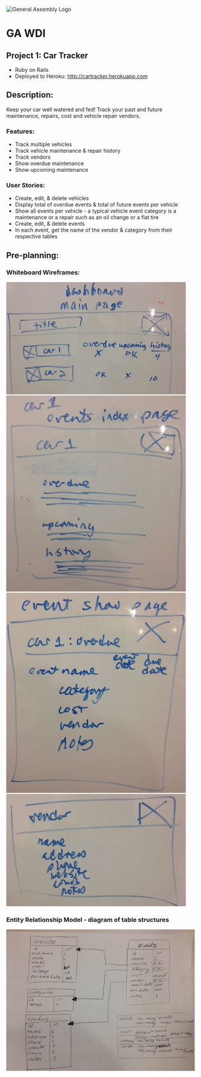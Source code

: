 ![General Assembly Logo](http://i.imgur.com/ke8USTq.png)

# GA WDI

## Project 1: Car Tracker
- Ruby on Rails
- Deployed to Heroku: http://cartracker.herokuapp.com

## Description:
Keep your car well watered and fed! Track your past and future maintenance, repairs, cost and vehicle repair vendors.

### Features:
- Track multiple vehicles
- Track vehicle maintenance & repair history
- Track vendors
- Show overdue maintenance
- Show upcoming maintenance

### User Stories:
- Create, edit, & delete vehicles
- Display total of overdue events & total of future events per  vehicle
- Show all events per vehicle - a typical vehicle event category is a maintenance or a repair such as an oil change or a flat tire
- Create, edit, & delete events
- In each event, get the name of the vendor & category from their respective tables

## Pre-planning:
### Whiteboard Wireframes:
![image_1](https://github.com/npupillo/project_1_car_tracker/blob/master/preplanning_materials/image_1.jpg)
![image_2](https://github.com/npupillo/project_1_car_tracker/blob/master/preplanning_materials/image_2.jpg)
![image_3](https://github.com/npupillo/project_1_car_tracker/blob/master/preplanning_materials/image_3.jpg)
![image_4](https://github.com/npupillo/project_1_car_tracker/blob/master/preplanning_materials/image_4.jpg)

### Entity Relationship Model - diagram of table structures
![erd](https://github.com/npupillo/project_1_car_tracker/blob/master/preplanning_materials/relationships_diagram.jpg)



